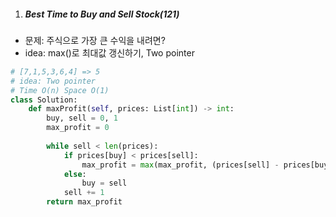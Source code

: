 1. ##### Best Time to Buy and Sell Stock(121)

- 문제: 주식으로 가장 큰 수익을 내려면?
- idea: max()로 최대값 갱신하기, Two pointer

~~~python
# [7,1,5,3,6,4] => 5
# idea: Two pointer
# Time O(n) Space O(1)
class Solution:
    def maxProfit(self, prices: List[int]) -> int:
        buy, sell = 0, 1
        max_profit = 0
        
        while sell < len(prices):
            if prices[buy] < prices[sell]:
                max_profit = max(max_profit, (prices[sell] - prices[buy]))
            else:
                buy = sell
            sell += 1
        return max_profit
~~~

